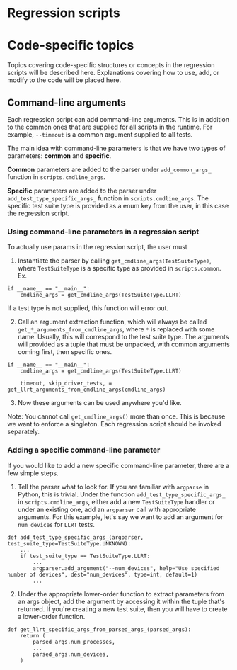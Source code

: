 # Regression scripts

# Code-specific topics

Topics covering code-specific structures or concepts in the regression scripts
will be described here. Explanations covering how to use, add, or modify to the
code will be placed here.

## Command-line arguments

Each regression script can add command-line arguments. This is in addition to
the common ones that are supplied for all scripts in the runtime. For example,
`--timeout` is a common argument supplied to all tests.

The main idea with command-line parameters is that we have two types of
parameters: **common** and **specific**.

**Common** parameters are added to the parser under `add_common_args_` function
in `scripts.cmdline_args`.

**Specific** parameters are added to the parser under
`add_test_type_specific_args_` function in `scripts.cmdline_args`. The
specific test suite type is provided as a enum key from the user, in this case
the regression script.

### Using command-line parameters in a regression script

To actually use params in the regression script, the user must
1) Instantiate the parser by calling `get_cmdline_args(TestSuiteType)`, where
`TestSuiteType` is a specific type as provided in `scripts.common`. Ex.
```
if __name__ == "__main__":
    cmdline_args = get_cmdline_args(TestSuiteType.LLRT)
```
If a test type is not supplied, this function will error out.

2) Call an argument extraction function, which will always be called
`get_*_arguments_from_cmdline_args`, where `*` is replaced with some name.
Usually, this will correspond to the test suite type. The arguments will
provided as a tuple that must be unpacked, with common arguments coming first,
then specific ones.
```
if __name__ == "__main__":
    cmdline_args = get_cmdline_args(TestSuiteType.LLRT)

    timeout, skip_driver_tests, = get_llrt_arguments_from_cmdline_args(cmdline_args)
```

3) Now these arguments can be used anywhere you'd like.

Note: You cannot call `get_cmdline_args()` more than once. This is because we
want to enforce a singleton. Each regression script should be invoked
separately.

### Adding a specific command-line parameter

If you would like to add a new specific command-line parameter, there are a few
simple steps.

1) Tell the parser what to look for. If you are familiar with `argparse` in
Python, this is trivial. Under the function `add_test_type_specific_args_` in
`scripts.cmdline_args`, either add a new `TestSuiteType` handler or under
an existing one, add an `argparser` call with appropriate arguments. For this
example, let's say we want to add an argument for `num_devices` for
`LLRT` tests.
```
def add_test_type_specific_args_(argparser, test_suite_type=TestSuiteType.UNKNOWN):
    ...
    if test_suite_type == TestSuiteType.LLRT:
        ...
        argparser.add_argument("--num_devices", help="Use specified number of devices", dest="num_devices", type=int, default=1)
        ...
```
2) Under the appropriate lower-order function to extract parameters from an
args object, add the argument by accessing it within the tuple that's returned.
If you're creating a new test suite, then you will have to create a lower-order
function.
```
def get_llrt_specific_args_from_parsed_args_(parsed_args):
    return (
        parsed_args.num_processes,
        ...
        parsed_args.num_devices,
    )
```
